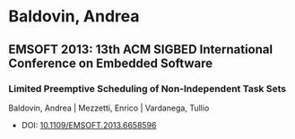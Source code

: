 # Baldovin, Andrea

## EMSOFT 2013: 13th ACM SIGBED International Conference on Embedded Software

### Limited Preemptive Scheduling of Non-Independent Task Sets
Baldovin, Andrea | Mezzetti, Enrico | Vardanega, Tullio
* DOI: [10.1109/EMSOFT.2013.6658596](https://doi.org/10.1109/EMSOFT.2013.6658596)

